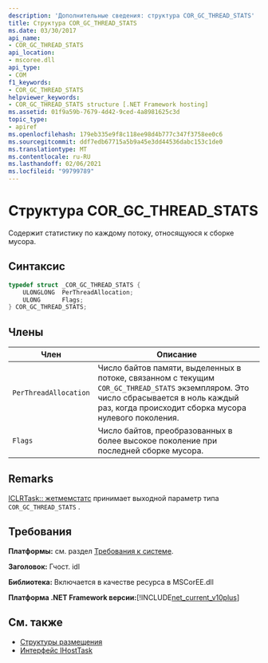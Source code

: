```yaml
---
description: 'Дополнительные сведения: структура COR_GC_THREAD_STATS'
title: Структура COR_GC_THREAD_STATS
ms.date: 03/30/2017
api_name:
- COR_GC_THREAD_STATS
api_location:
- mscoree.dll
api_type:
- COM
f1_keywords:
- COR_GC_THREAD_STATS
helpviewer_keywords:
- COR_GC_THREAD_STATS structure [.NET Framework hosting]
ms.assetid: 01f9a59b-7679-4d42-9ced-4a8981625c3d
topic_type:
- apiref
ms.openlocfilehash: 179eb335e9f8c118ee98d4b777c347f3758ee0c6
ms.sourcegitcommit: ddf7edb67715a5b9a45e3dd44536dabc153c1de0
ms.translationtype: MT
ms.contentlocale: ru-RU
ms.lasthandoff: 02/06/2021
ms.locfileid: "99799789"
---
```

# <a name="cor_gc_thread_stats-structure"></a>Структура COR_GC_THREAD_STATS

Содержит статистику по каждому потоку, относящуюся к сборке мусора.  
  
## <a name="syntax"></a>Синтаксис  
  
```cpp  
typedef struct _COR_GC_THREAD_STATS {  
    ULONGLONG  PerThreadAllocation;
    ULONG      Flags;
} COR_GC_THREAD_STATS;  
```  
  
## <a name="members"></a>Члены  
  
|Член|Описание|  
|------------|-----------------|  
|`PerThreadAllocation`|Число байтов памяти, выделенных в потоке, связанном с текущим `COR_GC_THREAD_STATS` экземпляром. Это число сбрасывается в ноль каждый раз, когда происходит сборка мусора нулевого поколения.|  
|`Flags`|Число байтов, преобразованных в более высокое поколение при последней сборке мусора.|  
  
## <a name="remarks"></a>Remarks  

 [ICLRTask:: жетмемстатс](iclrtask-getmemstats-method.md) принимает выходной параметр типа `COR_GC_THREAD_STATS` .  
  
## <a name="requirements"></a>Требования  

 **Платформы:** см. раздел [Требования к системе](../../get-started/system-requirements.md).  
  
 **Заголовок:** Гчост. idl  
  
 **Библиотека:** Включается в качестве ресурса в MSCorEE.dll  
  
 **Платформа .NET Framework версии:**[!INCLUDE[net_current_v10plus](../../../../includes/net-current-v10plus-md.md)]  
  
## <a name="see-also"></a>См. также

- [Структуры размещения](hosting-structures.md)
- [Интерфейс IHostTask](ihosttask-interface.md)
